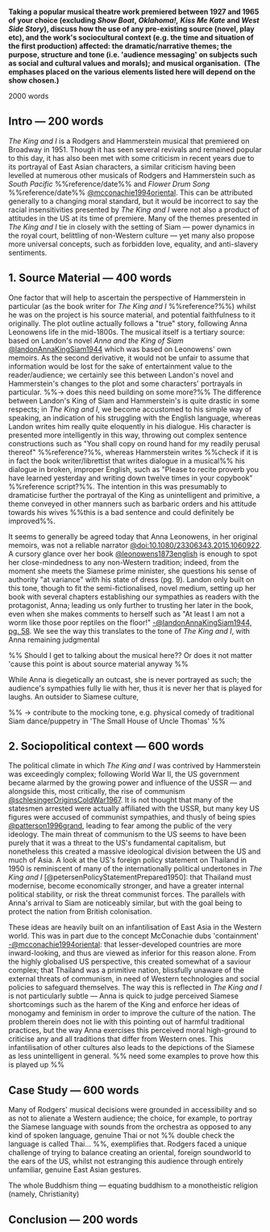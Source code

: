 **Taking a popular musical theatre work premiered between 1927 and 1965 of your choice (excluding _Show Boat_, _Oklahoma!,_ _Kiss Me Kate_ and _West Side Story_), discuss how the use of any pre-existing source (novel, play etc), and the work's sociocultural context (e.g. the time and situation of the first production) affected: the dramatic/narrative themes; the purpose, structure and tone (i.e. 'audience messaging' on subjects such as social and cultural values and morals); and musical organisation.  (The emphases placed on the various elements listed here will depend on the show chosen.)** 

2000 words
## Intro — 200 words
*The King and I* is a Rodgers and Hammerstein musical that premiered on Broadway in 1951. Though it has seen several revivals and remained popular to this day, it has also been met with some criticism in recent years due to its portrayal of East Asian characters, a similar criticism having been levelled at numerous other musicals of Rodgers and Hammerstein such as *South Pacific* %%reference/date%% and *Flower Drum Song* %%reference/date%% [@mcconachie1994oriental](Uni%20Work/YEAR%203/SS%20Diss%20(Ludo)/Reading%20notes/@mcconachie1994oriental.md). This can be attributed generally to a changing moral standard, but it would be incorrect to say the racial insensitivities presented by *The King and I* were not also a product of attitudes in the US at its time of premiere.
Many of the themes presented in *The King and I* tie in closely with the setting of Siam — power dynamics in the royal court, belittling of non-Western culture — yet many also propose more universal concepts, such as forbidden love, equality, and anti-slavery sentiments. 
## 1. Source Material — 400 words
One factor that will help to ascertain the perspective of Hammerstein in particular (as the book writer for *The King and I* %%reference?%%) whilst he was on the project is his source material, and potential faithfulness to it originally. The plot outline actually follows a "true" story, following Anna Leonowens life in the mid-1800s. The musical itself is a tertiary source: based on Landon's novel *Anna and the King of Siam* [@landonAnnaKingSiam1944](Uni%20Work/YEAR%203/SS%20Diss%20(Ludo)/Reading%20notes/@landonAnnaKingSiam1944.md) which was based on Leonowens' own memoirs. As the second derivative, it would not be unfair to assume that information would be lost for the sake of entertainment value to the reader/audience; we certainly see this between Landon's novel and Hammerstein's changes to the plot and some characters' portrayals in particular. %%-> does this need building on some more?%%
The difference between Landon's King of Siam and Hammerstein's is quite drastic in some respects; in *The King and I*, we become accustomed to his simple way of speaking, an indication of his struggling with the English language, whereas Landon writes him really quite eloquently in his dialogue. His character is presented more intelligently in this way, throwing out complex sentence constructions such as "You shall copy on round hand for my readily perusal thereof" %%reference?%%, whereas Hammerstein writes %%check if it is in fact the book writer/librettist that writes dialogue in a musical%% his dialogue in broken, improper English, such as "Please to recite proverb you have learned yesterday and writing down twelve times in your copybook" %%reference script?%%. The intention in this was presumably to dramaticise further the portrayal of the King as unintelligent and primitive, a theme conveyed in other manners such as barbaric orders and his attitude towards his wives %%this is a bad sentence and could definitely be improved%%. 

It seems to generally be agreed today that Anna Leonowens, in her original memoirs, was not a reliable narrator [@doi:10.1080/23306343.2015.1060922](Uni%20Work/YEAR%203/SS%20Diss%20(Ludo)/Reading%20notes/@doi_10.1080_23306343.2015.1060922.md). A cursory glance over her book [@leonowens1873english](@leonowens1873english.md) is enough to spot her close-mindedness to any non-Western tradition; indeed, from the moment she meets the Siamese prime minister, she questions his sense of authority "at variance" with his state of dress (pg. 9). Landon only built on this tone, though to fit the semi-fictionalised, novel medium, setting up her book with several chapters establishing our sympathies as readers with the protagonist, Anna; leading us only further to trusting her later in the book, even when she makes comments to herself such as "At least I am not a worm like those poor reptiles on the floor!" [-@landonAnnaKingSiam1944, pg. 58](Uni%20Work/YEAR%203/SS%20Diss%20(Ludo)/Reading%20notes/@landonAnnaKingSiam1944.md). We see the way this translates to the tone of *The King and I*, with Anna remaining judgmental 

%% Should I get to talking about the musical here?? Or does it not matter 'cause this point is about source material anyway %%

While Anna is diegetically an outcast, she is never portrayed as such; the audience's sympathies fully lie with her, thus it is never her that is played for laughs. An outsider to Siamese culture, 

%%
	-> contribute to the mocking tone, e.g. physical comedy of traditional Siam dance/puppetry in 'The Small House of Uncle Thomas'
%%

## 2. Sociopolitical context — 600 words
The political climate in which *The King and I* was contrived by Hammerstein was exceedingly complex; following World War II, the US government became alarmed by the growing power and influence of the USSR — and alongside this, most critically, the rise of communism [@schlesingerOriginsColdWar1967](@schlesingerOriginsColdWar1967.md). It is not thought that many of the statesmen arrested were actually affiliated with the USSR, but many key US figures were accused of communist sympathies, and thusly of being spies [@patterson1996grand](@patterson1996grand.md), leading to fear among the public of the very ideology. The main threat of communism to the US seems to have been purely that it was a threat to the US's fundamental capitalism, but nonetheless this created a massive ideological division between the US and much of Asia. 
A look at the US's foreign policy statement on Thailand in 1950 is reminiscent of many of the internationally political undertones in *The King and I* [@petersenPolicyStatementPrepared1950]: that Thailand must modernise, become economically stronger, and have a greater internal political stability, or risk the threat communist forces. The parallels with Anna's arrival to Siam are noticeably similar, but with the goal being to protect the nation from British colonisation. 

These ideas are heavily built on an infantilisation of East Asia in the Western world. This was in part due to the concept McConachie dubs 'containment' [-@mcconachie1994oriental](Uni%20Work/YEAR%203/SS%20Diss%20(Ludo)/Reading%20notes/@mcconachie1994oriental.md): that lesser-developed countries are more inward-looking, and thus are viewed as inferior for this reason alone. From the highly globalised US perspective, this created somewhat of a saviour complex; that Thailand was a primitive nation, blissfully unaware of the external threats of communism, in need of Western technologies and social policies to safeguard themselves. The way this is reflected in *The King and I* is not particularly subtle — Anna is quick to judge perceived Siamese shortcomings such as the harem of the King and enforce her ideas of monogamy and feminism in order to improve the culture of the nation.
The problem therein does not lie with this pointing out of harmful traditional practices, but the way Anna exercises this perceived moral high-ground to criticise any and all traditions that differ from Western ones. 
This infantilisation of other cultures also leads to the depictions of the Siamese as less unintelligent in general. %% need some examples to prove how this is played up %%


## Case Study — 600 words
Many of Rodgers' musical decisions were grounded in accessibility and so as not to alienate a Western audience; the choice, for example, to portray the Siamese language with sounds from the orchestra as opposed to any kind of spoken language, genuine Thai or not %% double check the language is called Thai... %%, exemplifies that. Rodgers faced a unique challenge of trying to balance creating an oriental, foreign soundworld to the ears of the US, whilst not estranging this audience through entirely unfamiliar, genuine East Asian gestures. 


The whole Buddhism thing — equating buddhism to a monotheistic religion (namely, Christianity)
## Conclusion — 200 words
